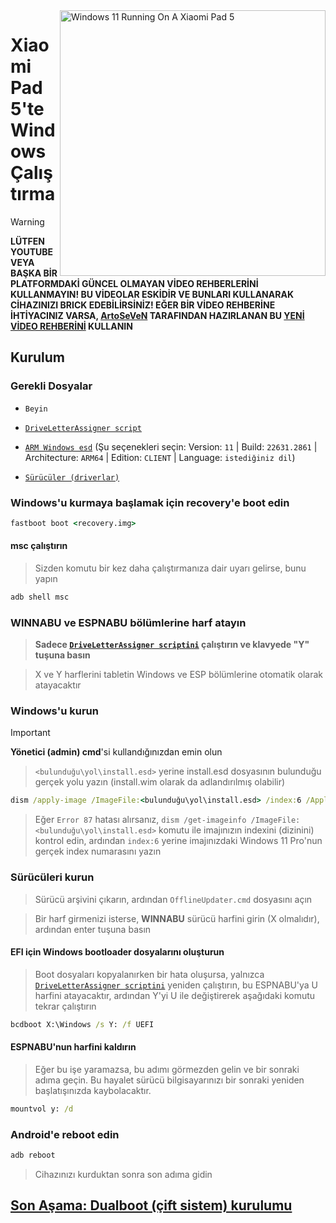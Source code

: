 <img align="right" src="https://raw.githubusercontent.com/erdilS/Port-Windows-11-Xiaomi-Pad-5/main/nabu.png" width="425" alt="Windows 11 Running On A Xiaomi Pad 5">

# Xiaomi Pad 5'te Windows Çalıştırma
> [!WARNING]
> **LÜTFEN YOUTUBE VEYA BAŞKA BİR PLATFORMDAKİ GÜNCEL OLMAYAN VİDEO REHBERLERİNİ KULLANMAYIN! BU VİDEOLAR ESKİDİR VE BUNLARI KULLANARAK CİHAZINIZI BRICK EDEBİLİRSİNİZ! EĞER BİR VİDEO REHBERİNE İHTİYACINIZ VARSA, [ArtoSeVeN](https://www.youtube.com/channel/UCYjwfxlYlJ7Nnzv01oszQvA) TARAFINDAN HAZIRLANAN BU [YENİ VİDEO REHBERİNİ](https://youtu.be/BbgTbTGbXYg) KULLANIN**

## Kurulum

### Gerekli Dosyalar
- ```Beyin```

- [```DriveLetterAssigner script```](https://github.com/erdilS/Port-Windows-11-Xiaomi-Pad-5/releases/download/1.0/DriveLetterAssigner.V1.0.exe)

- [```ARM Windows esd```](https://worproject.com/esd) (Şu seçenekleri seçin: Version: ```11``` | Build: ```22631.2861``` | Architecture: ```ARM64``` | Edition: ```CLIENT``` | Language:  ```istediğiniz dil```)
  
- [```Sürücüler (driverlar)```](https://github.com/erdilS/Port-Windows-11-Xiaomi-Pad-5/releases/tag/Drivers)

### Windows'u kurmaya başlamak için recovery'e boot edin
```cmd
fastboot boot <recovery.img>
```

#### msc çalıştırın
> Sizden komutu bir kez daha çalıştırmanıza dair uyarı gelirse, bunu yapın
```cmd
adb shell msc
```

### WINNABU ve ESPNABU bölümlerine harf atayın 

> **Sadece [```DriveLetterAssigner scriptini```](https://github.com/erdilS/Port-Windows-11-Xiaomi-Pad-5/releases/download/1.0/DriveLetterAssigner.V1.0.exe) çalıştırın ve klavyede "Y" tuşuna basın**

> X ve Y harflerini tabletin Windows ve ESP bölümlerine otomatik olarak atayacaktır

### Windows'u kurun
> [!Important]
> **Yönetici (admin) cmd**'si kullandığınızdan emin olun

> `<bulunduğu\yol\install.esd>` yerine install.esd dosyasının bulunduğu gerçek yolu yazın (install.wim olarak da adlandırılmış olabilir)

```cmd
dism /apply-image /ImageFile:<bulunduğu\yol\install.esd> /index:6 /ApplyDir:X:\
```

> Eğer `Error 87` hatası alırsanız, `dism /get-imageinfo /ImageFile:<bulunduğu\yol\install.esd>` komutu ile imajınızın indexini (dizinini) kontrol edin, ardından `index:6` yerine imajınızdaki Windows 11 Pro'nun gerçek index numarasını yazın

### Sürücüleri kurun
> Sürücü arşivini çıkarın, ardından `OfflineUpdater.cmd` dosyasını açın

> Bir harf girmenizi isterse, **WINNABU** sürücü harfini girin (X olmalıdır), ardından enter tuşuna basın

#### EFI için Windows bootloader dosyalarını oluşturun
> Boot dosyaları kopyalanırken bir hata oluşursa, yalnızca [```DriveLetterAssigner scriptini```](https://github.com/erdilS/Port-Windows-11-Xiaomi-Pad-5/releases/download/1.0/DriveLetterAssigner.V1.0.exe) yeniden çalıştırın, bu ESPNABU'ya U harfini atayacaktır, ardından Y'yi U ile değiştirerek aşağıdaki komutu tekrar çalıştırın
```cmd
bcdboot X:\Windows /s Y: /f UEFI
```

#### ESPNABU'nun harfini kaldırın
> Eğer bu işe yaramazsa, bu adımı görmezden gelin ve bir sonraki adıma geçin. Bu hayalet sürücü bilgisayarınızı bir sonraki yeniden başlatışınızda kaybolacaktır.
```cmd
mountvol y: /d
```

### Android'e reboot edin
```cmd
adb reboot
```

> Cihazınızı kurduktan sonra son adıma gidin

## [Son Aşama: Dualboot (çift sistem) kurulumu](dualboot-tr.md)




















